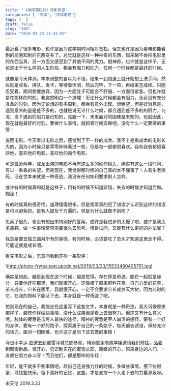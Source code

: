 ```yaml
---
title: "《神探蒲松龄》观影有感"
categories: [ "阅读", "阅读笔记"]
tags: [  ]
draft: false
slug: "109"
date: "2019-03-23 21:42:00"
---
```



最近看了很多电影，也许是因为这学期时间相对宽松。但又也许是因为看电影能看到的能感知到的东西变多了。总觉就是这样一种神奇的东西，越来越不会把电影里的东西当真，另一方面又感受到了其他不同的魔力。很神奇，也许就是这样子，无论是出于什么样的人生阶段，都会有阻力和动力，任何一个时候都是最好的时候。

就像是今天体测，本来调整的自以为不错，结果一到跑道上就开始想上洗手间。然后就是点名，排队，发卡，等待着体测，然后完毕，下一项，再结束签成绩。只能忍受着。期间想要放弃，因为一方面肚子可能会不舒服，一方面很紧急。但也许就是在那样的时刻，我突然明白一个道理：无论什么时候都会有阻力，永远没有充分准备的时刻，因为无论想的有多周到，都会有意外出现。很绝望，但是好消息是，遇到意外的量是差不多的，也就是说无论什么时候，都会遇到差不多的的阻力。何况，当下遇到的阻力是已知的，克服一下，未来面对的困难是未知的。也就因此，现在就是最好的时刻，要做什么事情，就抓紧时间去做吧，没有什么一定要做的事情！

说回电影。今天看过电影之后，感觉到了不一样的成龙。我不上是看成龙的电影长大的，因为小时候只是零零碎碎看过一些，但是每一部都很喜欢。我和我爸都很喜欢他，喜欢他的电影，喜欢他的动作电影。

可是最近两年，成龙出演的电影不再有这么多的动作镜头，确实有这么一段时间，有过一丢丢的失望。但是现在，我觉得那时候的自己真的太不懂事了！人有生老病死，活在世本来就是一种奇迹。我没有任何权利要求别人怎样。

或许有的时候真的就是这样子，用有的时候不知道珍惜，失去的时候才知道后悔。糊涂！

有的时候真的很奇怪，道理懂得很多，但是常常真的犯了错误才认识到这样的错误是可以避免的。是有人提及千万遍的，但是为什么就做不到呢？

思索了很久，也没有想出来特别好的答案，或许是我进步的太慢了吧，或许是我太多愚钝，做一件事情常常需要很久去思考。但是试问，又能有什么更好的办法呢？

我总是要去独立面对所有的事情，有的时候，必须要吃了苦头才知道这里走不得。可能这就是成长吧。

看完电影之后，无意间看到这样一条影评：

!(http://photo-frytea.test.upcdn.net/2019/03/23/15533480405751.jpg)

确实是如此，越是到现在这个时候，越是觉得，存在即是奇迹。能在一起就是缘分，只要他还在那里，我们就很开心。这像极了原来照料花草，自己心爱的花草，茁长成长，它长在哪里，我就很开心，一定不会要求它长成参天大树，因为此时的它，在我的照料下能活下去，本身就是一种奇迹了吧。

想到现在的自己，我能坐在这里写下这些文字，本身就是一种奇迹，我大可像原来那样子，装模作样做些事情，没什么成果但是看上去很努力。但这又有什么意义呢。肢体的疲惫是击垮人最快的途径，精神的疲惫是至人崩溃的捷径。要有一个好的身体，要有一个好的路子，探索属于自己的一条路子，每天都去试错，保持充沛的活力，面对一切困难，也许这才是当下该去做的事情！

今日小幸运
应邀去到蜜雪冰城总部参观，特别感谢周周学姐邀请我们前往，品尝到蜜雪新品，很开心，见识到实在的蜜雪总部，超级的开心，原来身边的人们，一直都在努力奋斗呀！而且他们，都是那样的年轻！

年轻，能干就多干些事情吧。趁自己还身强力壮的时候，多做些事情，攒下些财富，寻找些快乐，留下美好的记忆，这些，才是支撑一个人走下去的力量源泉呀。


宋天伦
2019.3.23